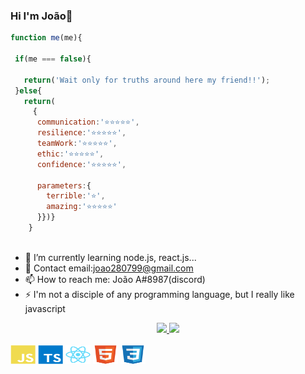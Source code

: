 ### Hi I'm João👋
~~~javascript
function me(me){

 if(me === false){
  
   return('Wait only for truths around here my friend!!');
 }else{
   return(
     {
      communication:'⭐⭐⭐⭐⭐',
      resilience:'⭐⭐⭐⭐⭐',
      teamWork:'⭐⭐⭐⭐⭐',
      ethic:'⭐⭐⭐⭐⭐',
      confidence:'⭐⭐⭐⭐⭐',
  
      parameters:{
        terrible:'⭐',
        amazing:'⭐⭐⭐⭐⭐'
      }})}
    }
  
~~~


- 🌱 I’m currently learning node.js, react.js...
- 💬 Contact email:joao280799@gmail.com
- 📫 How to reach me: João A#8987(discord)
- ⚡ I'm not a disciple of any programming language, but I really like javascript


<div align="center">
  <a href="https://github.com/luse-cmd"> 
  <img height="180em" src="https://github-readme-stats.vercel.app/api?username=luse-cmd&show_icons=true&theme=dark&include_all_commits=true&count_private=true"/>
  <img height="180em" src="https://github-readme-stats.vercel.app/api/top-langs/?username=luse-cmd&layout=compact&langs_count=7&theme=dark"/>
</a>
</div>
  <div style="display: inline_block"><br>
  <img align="center" alt="Joao-Js" height="30" width="40" src="https://raw.githubusercontent.com/devicons/devicon/master/icons/javascript/javascript-plain.svg">
  <img align="center" alt="Joao-Ts" height="30" width="40" src="https://raw.githubusercontent.com/devicons/devicon/master/icons/typescript/typescript-plain.svg">
  <img align="center" alt="Joao-React" height="30" width="40" src="https://raw.githubusercontent.com/devicons/devicon/master/icons/react/react-original.svg">
  <img align="center" alt="Joao-HTML" height="30" width="40" src="https://raw.githubusercontent.com/devicons/devicon/master/icons/html5/html5-original.svg">
  <img align="center" alt="Joao-CSS" height="30" width="40" src="https://raw.githubusercontent.com/devicons/devicon/master/icons/css3/css3-original.svg">
</div>



  

